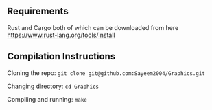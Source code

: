 ## Requirements
Rust and Cargo both of which can be downloaded from here https://www.rust-lang.org/tools/install

## Compilation Instructions
Cloning the repo: `git clone git@github.com:Sayeem2004/Graphics.git`       

Changing directory: `cd Graphics`      

Compiling and running: `make`
